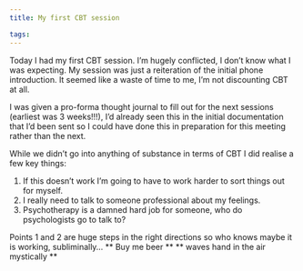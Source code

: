 ```yaml
---
title: My first CBT session

tags:
---
```

Today I had my first CBT session. I’m hugely conflicted, I don’t know what I was expecting. My session was just a reiteration of the initial phone introduction. It seemed like a waste of time to me, I’m not discounting CBT at all.

I was given a pro-forma thought journal to fill out for the next sessions (earliest was 3 weeks!!!), I’d already seen this in the initial documentation that I’d been sent so I could have done this in preparation for this meeting rather than the next.

While we didn’t go into anything of substance in terms of CBT I did realise a few key things:

1. If this doesn’t work I’m going to have to work harder to sort things out for myself.
2. I really need to talk to someone professional about my feelings.
3. Psychotherapy is a damned hard job for someone, who do psychologists go to talk to?

Points 1 and 2 are huge steps in the right directions so who knows maybe it is working, subliminally… ** Buy me beer ** ** waves hand in the air mystically **
